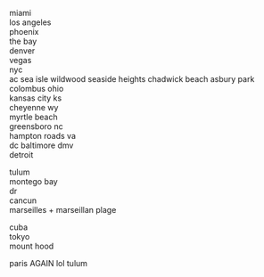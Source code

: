 miami  
los angeles  
phoenix  
the bay  
denver  
vegas  
nyc  
ac sea isle wildwood seaside heights chadwick beach asbury park  
colombus ohio  
kansas city ks  
cheyenne wy  
myrtle beach  
greensboro nc  
hampton roads va  
dc baltimore dmv  
detroit   

tulum  
montego bay  
dr  
cancun   
marseilles + marseillan plage

cuba  
tokyo  
mount hood  

paris AGAIN lol
tulum  